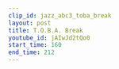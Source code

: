 ```yaml
---
clip_id: jazz_abc3_toba_break
layout: post
title: T.O.B.A. Break
youtube_id: jAIwJd2tQo0
start_time: 160
end_time: 212
---
```


